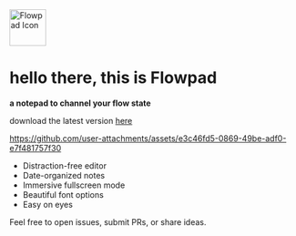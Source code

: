 <img src="assets/icon.ico" alt="Flowpad Icon" width="64" height="64">

# hello there, this is Flowpad

**a notepad to channel your flow state**

download the latest version [here](https://flowpad.live/)


https://github.com/user-attachments/assets/e3c46fd5-0869-49be-adf0-e7f481757f30

- Distraction-free editor  
- Date-organized notes  
- Immersive fullscreen mode    
- Beautiful font options  
- Easy on eyes

Feel free to open issues, submit PRs, or share ideas.